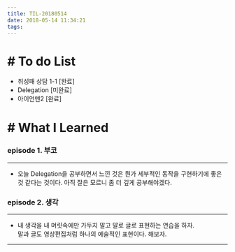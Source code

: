 ```yaml
---
title: TIL-20180514
date: 2018-05-14 11:34:21
tags: 
---
```


# # To do List

- 취성패 상담 1-1 [완료]
- Delegation [미완료]
- 아이언맨2 [완료]

# # What I Learned

### episode 1. 부코

---

- 오늘 Delegation을 공부하면서 느낀 것은 뭔가 세부적인 동작을 구현하기에 좋은 것 같다는 것이다. 아직 잘은 모르니 좀 더 깊게 공부해야겠다.

### episode 2. 생각

---

- 내 생각을 내 머릿속에만 가두지 말고 말로 글로 표현하는 연습을 하자.  
말과 글도 영상편집처럼 하나의 예술적인 표현이다. 해보자.


---
